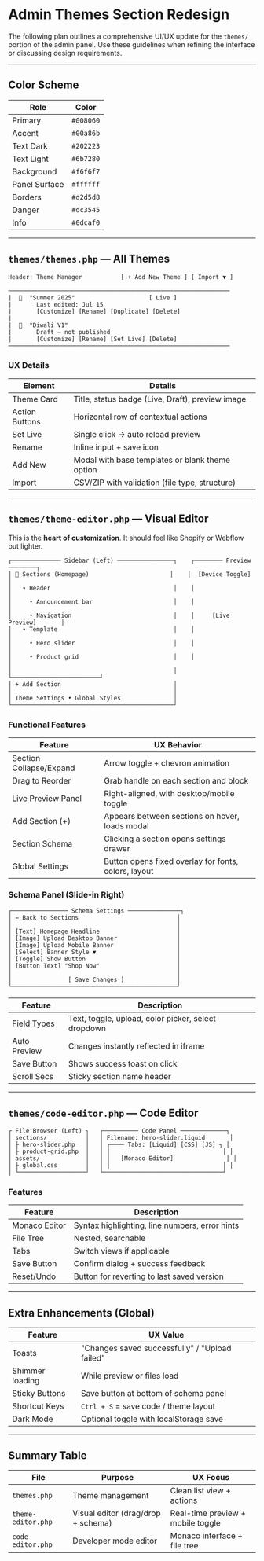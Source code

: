 # Admin Themes Section Redesign

The following plan outlines a comprehensive UI/UX update for the `themes/` portion of the admin panel. Use these guidelines when refining the interface or discussing design requirements.

---

## Color Scheme

| Role          | Color       |
| ------------- | ----------- |
| Primary       | `#008060`   |
| Accent        | `#00a86b`   |
| Text Dark     | `#202223`   |
| Text Light    | `#6b7280`   |
| Background    | `#f6f6f7`   |
| Panel Surface | `#ffffff`   |
| Borders       | `#d2d5d8`   |
| Danger        | `#dc3545`   |
| Info          | `#0dcaf0`   |

---

## `themes/themes.php` — All Themes

```
Header: Theme Manager           [ + Add New Theme ] [ Import ▼ ]

───────────────────────────────────────────────────────────────
|  🎨  "Summer 2025"                     [ Live ]
|       Last edited: Jul 15
|       [Customize] [Rename] [Duplicate] [Delete]
|
|  🎨  "Diwali V1"
|       Draft – not published
|       [Customize] [Rename] [Set Live] [Delete]
───────────────────────────────────────────────────────────────
```

### UX Details

| Element        | Details                                          |
| -------------- | ------------------------------------------------ |
| Theme Card     | Title, status badge (Live, Draft), preview image |
| Action Buttons | Horizontal row of contextual actions             |
| Set Live       | Single click → auto reload preview               |
| Rename         | Inline input + save icon                         |
| Add New        | Modal with base templates or blank theme option  |
| Import         | CSV/ZIP with validation (file type, structure)   |

---

## `themes/theme-editor.php` — Visual Editor

This is the **heart of customization**. It should feel like Shopify or Webflow but lighter.

```
┌────────────── Sidebar (Left) ────────────────┐    ┌──────── Preview ────────┐
│ 📄 Sections (Homepage)                       │    │  [Device Toggle]        │
│   ▾ Header                                   │    │                          │
│     • Announcement bar                       │    │                          │
│     • Navigation                             │    │     [Live Preview]       │
│   ▾ Template                                 │    │                          │
│     • Hero slider                            │    │                          │
│     • Product grid                           │    │                          │
│                                              │    └─────────────────────────┘
│ + Add Section                                │
│                                              │
│ Theme Settings • Global Styles               │
└──────────────────────────────────────────────┘
```

### Functional Features

| Feature                 | UX Behavior                                          |
| ----------------------- | ---------------------------------------------------- |
| Section Collapse/Expand | Arrow toggle + chevron animation                     |
| Drag to Reorder         | Grab handle on each section and block                |
| Live Preview Panel      | Right-aligned, with desktop/mobile toggle            |
| Add Section (+)         | Appears between sections on hover, loads modal       |
| Section Schema          | Clicking a section opens settings drawer             |
| Global Settings         | Button opens fixed overlay for fonts, colors, layout |

### Schema Panel (Slide-in Right)

```
┌──────────────── Schema Settings ───────────────┐
│ ← Back to Sections                            │
│                                               │
│ [Text] Homepage Headline                      │
│ [Image] Upload Desktop Banner                 │
│ [Image] Upload Mobile Banner                  │
│ [Select] Banner Style ▼                       │
│ [Toggle] Show Button                          │
│ [Button Text] "Shop Now"                      │
│                                               │
│                [ Save Changes ]               │
└───────────────────────────────────────────────┘
```

| Feature      | Description                                         |
| ------------ | --------------------------------------------------- |
| Field Types  | Text, toggle, upload, color picker, select dropdown |
| Auto Preview | Changes instantly reflected in iframe               |
| Save Button  | Shows success toast on click                        |
| Scroll Secs  | Sticky section name header                          |

---

## `themes/code-editor.php` — Code Editor

```
┌ File Browser (Left) ┐   ┌────────── Code Panel ─────────────┐
│ sections/           │   │ Filename: hero-slider.liquid       │
│ ├ hero-slider.php   │   │ ┌──── Tabs: [Liquid] [CSS] [JS] ┐ │
│ ├ product-grid.php  │   │ │                                │ │
│ assets/             │   │ │   [Monaco Editor]               │ │
│ ├ global.css        │   │ │                                │ │
│ └───────────────────┘   └──────────────────────────────────┘
```

### Features

| Feature       | Description                                    |
| ------------- | ---------------------------------------------- |
| Monaco Editor | Syntax highlighting, line numbers, error hints |
| File Tree     | Nested, searchable                             |
| Tabs          | Switch views if applicable                     |
| Save Button   | Confirm dialog + success feedback              |
| Reset/Undo    | Button for reverting to last saved version     |

---

## Extra Enhancements (Global)

| Feature         | UX Value                                       |
| --------------- | ---------------------------------------------- |
| Toasts          | "Changes saved successfully" / "Upload failed" |
| Shimmer loading | While preview or files load                    |
| Sticky Buttons  | Save button at bottom of schema panel          |
| Shortcut Keys   | `Ctrl + S` = save code / theme layout          |
| Dark Mode       | Optional toggle with localStorage save         |

---

## Summary Table

| File               | Purpose                            | UX Focus                          |
| ------------------ | ---------------------------------- | --------------------------------- |
| `themes.php`       | Theme management                   | Clean list view + actions         |
| `theme-editor.php` | Visual editor (drag/drop + schema) | Real-time preview + mobile toggle |
| `code-editor.php`  | Developer mode editor              | Monaco interface + file tree      |

